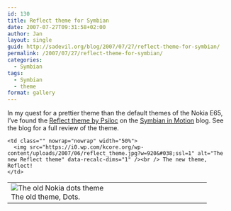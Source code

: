 ```yaml
---
id: 130
title: Reflect theme for Symbian
date: 2007-07-27T09:31:58+02:00
author: Jan
layout: single
guid: http://sadevil.org/blog/2007/07/27/reflect-theme-for-symbian/
permalink: /2007/07/27/reflect-theme-for-symbian/
categories:
  - Symbian
tags:
  - Symbian
  - theme
format: gallery
---
```

In my quest for a prettier theme than the default themes of the Nokia E65, I&#8217;ve found the <a href="http://shop.psiloc.com/en/Application,262292,Psiloc+Reflect+Theme" target="_blank">Reflect theme by Psiloc</a> on the <a href="http://news.mobile9.com/s60apps/2007/06/19/reflect-theme-by-psiloc" target="_blank">Symbian in Motion</a> blog. See the blog for a full review of the theme.

<table>
  <tr>
    <td class="" nowrap="nowrap" width="50%">
      <img src="https://i0.wp.com/kcore.org/wp-content/uploads/2007/06/dots_theme.jpg?w=920&#038;ssl=1" alt="The old Nokia dots theme" data-recalc-dims="1" /><br /> The old theme, Dots.
    </td>
    
    <td class="" nowrap="nowrap" width="50%">
      <img src="https://i0.wp.com/kcore.org/wp-content/uploads/2007/06/reflect_theme.jpg?w=920&#038;ssl=1" alt="The new Reflect theme" data-recalc-dims="1" /><br /> The new theme, Reflect!
    </td>
  </tr>
</table>